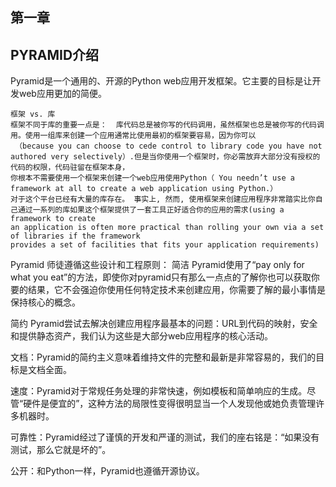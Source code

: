 第一章
---------------------
## PYRAMID介绍
Pyramid是一个通用的、开源的Python web应用开发框架。它主要的目标是让开发web应用更加的简便。
```
框架 vs. 库 
框架不同于库的重要一点是：  库代码总是被你写的代码调用，虽然框架也总是被你写的代码调用。使用一组库来创建一个应用通常比使用最初的框架要容易，因为你可以
 （because you can choose to cede control to library code you have not authored very selectively）.但是当你使用一个框架时，你必需放弃大部分没有授权的代码的权限，代码驻留在框架本身，
你根本不需要使用一个框架来创建一个web应用使用Python（ You needn’t use a framework at all to create a web application using Python.） 
对于这个平台已经有大量的库存在。 事实上, 然而, 使用框架来创建应用程序非常踏实比你自己通过一系列的库如果这个框架提供了一套工具正好适合你的应用的需求(using a framework to create
an application is often more practical than rolling your own via a set of libraries if the framework
provides a set of facilities that fits your application requirements)
```

Pyramid 师徒遵循这些设计和工程原则：
简洁 Pyramid使用了“pay only for what you eat”的方法，即使你对pyramid只有那么一点点的了解你也可以获取你要的结果，它不会强迫你使用任何特定技术来创建应用，你需要了解的最小事情是保持核心的概念。

简约 Pyramid尝试去解决创建应用程序最基本的问题：URL到代码的映射，安全和提供静态资产，我们认为这些是大部分web应用程序的核心活动。

文档：Pyramid的简约主义意味着维持文件的完整和最新是非常容易的，我们的目标是文档全面。

速度：Pyramid对于常规任务处理的非常快速，例如模板和简单响应的生成。尽管“硬件是便宜的”，这种方法的局限性变得很明显当一个人发现他或她负责管理许多机器时。

可靠性：Pyramid经过了谨慎的开发和严谨的测试，我们的座右铭是：“如果没有测试，那么它就是坏的”。

公开：和Python一样，Pyramid也遵循开源协议。


